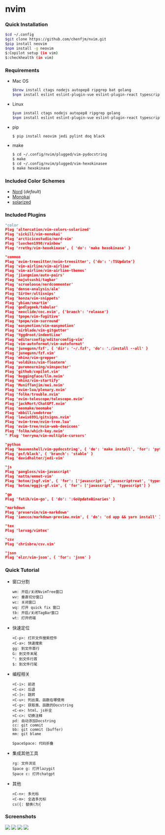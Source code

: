 
nvim
=========

### Quick Installation  

  ```bash
  $cd ~/.config
  $git clone https://github.com/chenfjm/nvim.git
  $pip install neovim
  $npm install -g neovim
  $:Copilot setup (in vim)
  $:checkhealth (in vim)
  ```

### Requirements  

- Mac OS

  ```bash
  $brew install ctags nodejs autopep8 ripgrep bat golang
  $npm install eslint eslint-plugin-vue eslint-plugin-react typescript -g  
  ```


- Linux    

  ```bash
  $yum install ctags nodejs autopep8 ripgrep golang
  $npm install eslint eslint-plugin-vue eslint-plugin-react typescript -g
  ```

- pip

  ```bash
  $ pip install neovim jedi pylint doq black
  ```
- make

  ```bash
  $ cd ~/.config/nvim/plugged/vim-pydocstring
  $ make
  $ cd ~/.config/nvim/plugged/vim-hexokinasee
  $ make hexokinase
  ```

### Included Color Schemes

- [Nord](https://github.com/arcticicestudio/nord-vim) (*default*)
- [Monokai](https://github.com/sickill/vim-monokai)
- [solarized](https://github.com/altercation/vim-colors-solarized)

### Included Plugins

  ```lua
"color
Plug 'altercation/vim-colors-solarized'
Plug 'sickill/vim-monokai'
Plug 'arcticicestudio/nord-vim'
Plug 'luochen1990/rainbow'
Plug 'rrethy/vim-hexokinase', { 'do': 'make hexokinase' }

"common
Plug 'nvim-treesitter/nvim-treesitter', {'do': ':TSUpdate'}
Plug 'vim-airline/vim-airline'
Plug 'vim-airline/vim-airline-themes'
Plug 'jiangmiao/auto-pairs'
Plug 'majutsushi/tagbar'
Plug 'scrooloose/nerdcommenter'
Plug 'dense-analysis/ale'
Plug 'SirVer/ultisnips'
Plug 'honza/vim-snippets'
Plug 'ybian/smartim'
Plug 'godlygeek/tabular'
Plug 'neoclide/coc.nvim', {'branch': 'release'}
Plug 'tpope/vim-fugitive'
Plug 'tpope/vim-surround'
Plug 'easymotion/vim-easymotion'
Plug 'airblade/vim-gitgutter'
Plug 'Yggdroot/indentLine'
Plug 'editorconfig/editorconfig-vim'
Plug 'vim-autoformat/vim-autoformat'
Plug 'junegunn/fzf', { 'dir': '~/.fzf', 'do': './install --all' }
Plug 'junegunn/fzf.vim'
Plug 'mhinz/vim-grepper'
Plug 'voldikss/vim-floaterm'
Plug 'puremourning/vimspector'
Plug 'github/copilot.vim'
Plug 'huggingface/llm.nvim'
Plug 'mhinz/vim-startify'
Plug 'MunifTanjim/nui.nvim'
Plug 'nvim-lua/plenary.nvim'
Plug 'folke/trouble.nvim'
Plug 'nvim-telescope/telescope.nvim'
Plug 'jackMort/ChatGPT.nvim'
Plug 'neomake/neomake'
Plug 'mbbill/undotree'
Plug 'lewis6991/gitsigns.nvim'
Plug 'nvim-tree/nvim-tree.lua'
Plug 'nvim-tree/nvim-web-devicons'
Plug 'folke/which-key.nvim'
" Plug 'terryma/vim-multiple-cursors'

"python
Plug 'heavenshell/vim-pydocstring', { 'do': 'make install', 'for': 'python' }
Plug 'psf/black', { 'branch': 'stable' }
Plug 'davidhalter/jedi-vim'

"js
Plug 'pangloss/vim-javascript'
Plug 'mattn/emmet-vim'
Plug 'hotoo/jsgf.vim', { 'for': ['javascript', 'javascriptreat', 'typescript', 'typescriptreact', 'json'] }
Plug 'hotoo/eggjs-gf.vim', { 'for': ['javascript', 'typescript'] }

"go
Plug 'fatih/vim-go', { 'do': ':GoUpdateBinaries' }

"markdown
Plug 'preservim/vim-markdown'
Plug 'iamcco/markdown-preview.nvim', { 'do': 'cd app && yarn install' }

"tex
Plug 'lervag/vimtex'

"csv
Plug 'chrisbra/csv.vim'

"json
Plug 'elzr/vim-json', { 'for': 'json' }
  ```

### Quick Tutorial

- 窗口分割

  ```
  wm: 开启/关闭NvimTree窗口
  wv: 垂直切分窗口
  wc: 关闭窗口
  wq: 打开 quick fix 窗口
  tb: 开启/关闭TagBar窗口
  wt: 打开终端
  ```


- 快速定位

  ```
  <C-p>: 打开文件搜索控件
  <C-a>: 快速搜索
  gg: 到文件首行
  G: 到文件末尾
  ^: 到文件行首
  $: 到文件行尾
  ```

- 编程相关

  ```
  <C-i>: 前进
  <C-o>: 后退
  <C-]>: 跳转
  <C-u>: 列出类、函数在哪使用
  <C-g>: 获取类、函数的Docstring
  <C-e>: html、js补全
  <C-c>: 切换注释
  pd: 自动添加Docstring
  cc: git commit
  bb: git commit (buffer)
  mm: git blame
  
  SpaceSpace: 代码折叠
  ```

- 集成其他工具

  ```
  rg: 文件浏览
  Space g: 打开lazygit
  Space c: 打开chatgpt
  ```
  
- 其他

  ```
  <C-n>: 多光标
  <C-m>: 全选多光标
  cs({: 替换(为{
  ```

### Screenshots

![](https://chenfjm.github.io/nvim/images/vim1.png)
![](https://chenfjm.github.io/nvim/images/vim2.png)
![](https://chenfjm.github.io/nvim/images/vim3.png)
![](https://chenfjm.github.io/nvim/images/vim4.png)
